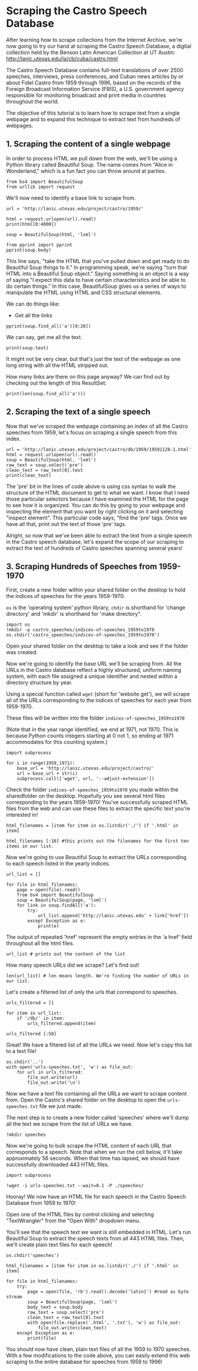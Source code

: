 
# Scraping the Castro Speech Database

After learning how to scrape collections from the Internet Archive, we're now going to try our hand at scraping the Castro Speech Database, a digital collection held by the Benson Latin American Collection at UT Austin: http://lanic.utexas.edu/la/cb/cuba/castro.html

The Castro Speech Database contains full-text translations of over 2500 speeches, interviews, press conferences, and Cuban news articles by or about Fidel Castro from 1959 through 1996, based on the records of the Foreign Broadcast Information Service (FBIS), a U.S. government agency responsible for monitoring broadcast and print media in countries throughout the world.

The objective of this tutorial is to learn how to scrape text from a single webpage and to expand this technique to extract text from hundreds of webpages.
## 1. Scraping the content of a single webpage

In order to process HTML we pull down from the web, we'll be using a Python library called Beautiful Soup. The name comes from "Alice in Wonderland," which is a fun fact you can throw around at parties.


```
from bs4 import BeautifulSoup
from urllib import request
```

We'll now need to identify a base link to scrape from.


```
url = 'http://lanic.utexas.edu/project/castro/1959/'
```


```
html = request.urlopen(url).read()
print(html[0:4000])

```


```
soup = BeautifulSoup(html, 'lxml')

from pprint import pprint
pprint(soup.body)
```

This line says, "take the HTML that you've pulled down and get ready to do Beautiful Soup things to it." In programming speak, we're saying "turn that HTML into a Beautiful Soup object." Saying something is an object is a way of saying "I expect this data to have certain characteristics and be able to do certain things." In this case, BeautifulSoup gives us a series of ways to manipulate the HTML using HTML and CSS structural elements.

We can do things like:

* Get all the links


```
pprint(soup.find_all('a')[0:20])
```

We can say, get me all the text.


```
print(soup.text)
```

It might not be very clear, but that's just the text of the webpage as one long string with all the HTML stripped out.

How many links are there on this page anyway? We can find out by checking out the length of this ResultSet:


```
print(len(soup.find_all('a')))
```

## 2. Scraping the text of a single speech

Now that we've scraped the webpage containing an index of all the Castro speeches from 1959, let's focus on scraping a single speech from this index.


```
url = 'http://lanic.utexas.edu/project/castro/db/1959/19591128-1.html'
html = request.urlopen(url).read()
soup = BeautifulSoup(html, 'lxml')
raw_text = soup.select('pre')
clean_text = raw_text[0].text
print(clean_text)
```

The 'pre' bit in the lines of code above is using css syntax to walk the structure of the HTML document to get to what we want. I know that I need those particular selectors because I have examined the HTML for the page to see how it is organized. You can do this by going to your webpage and inspecting the element that you want by right clicking on it and selecting "inspect element". This particular code says, "find the 'pre' tags. Once we have all that, print out the text of those 'pre' tags.

Alright, so now that we've been able to extract the text from a single speech in the Castro speech database, let's expand the scope of our scraping to extract the text of hundreds of Castro speeches spanning several years!

## 3. Scraping Hundreds of Speeches from 1959-1970

First, create a new folder within your shared folder on the desktop to hold the indices of speeches for the years 1959-1970.

`os` is the 'operating system' python library, `chdir` is shorthand for 'change directory' and 'mkdir' is shorthand for 'make directory".


```
import os
!mkdir -p castro_speeches/indices-of-speeches_1959to1970
os.chdir('castro_speeches/indices-of-speeches_1959to1970')
```

Open your shared folder on the desktop to take a look and see if the folder was created.

Now we're going to identify the base URL we'll be scraping from. All the URLs in the Castro database reflect a highly structured, uniform naming system, with each file assigned a unique identifier and nested within a directory structure by year.

Using a special function called `wget` (short for 'website get'), we will scrape all of the URLs corresponding to the indices of speeches for each year from 1959-1970.

These files will be written into the folder `indices-of-speeches_1959to1970`

(Note that in the year range identified, we end at 1971, not 1970. This is because Python counts integers starting at 0 not 1, so ending at 1971 accommodates for this counting system.)



```
import subprocess

for i in range(1959,1971):
    base_url = 'http://lanic.utexas.edu/project/castro/'
    url = base_url + str(i)
    subprocess.call(['wget', url, '--adjust-extension'])
```

Check the folder `indices-of-speeches_1959to1970` you made within the sharedfolder on the desktop. Hopefully you see several html files corresponding to the years 1959-1970! You've successfully scraped HTML files from the web and can use these files to extract the specific text you're interested in!



```
html_filenames = [item for item in os.listdir('./') if '.html' in item]

html_filenames [:10] #this prints out the filenames for the first ten items in our list.
```

Now we're going to use Beautiful Soup to extract the URLs corresponding to each speech listed in the yearly indices.


```
url_list = []

for file in html_filenames:
    page = open(file).read()
    from bs4 import BeautifulSoup
    soup = BeautifulSoup(page, 'lxml')
    for link in soup.findAll('a'):
        try:
            url_list.append('http://lanic.utexas.edu' + link['href'])
        except Exception as e:
            print(e)
```

The output of repeated 'href' represent the empty entries in the 'a href' field throughout all the html files.


```
url_list # prints out the content of the list
```

How many speech URLs did we scrape? Let's find out!


```
len(url_list) # len means length. We're finding the number of URLs in our list.
```

Let's create a filtered list of only the urls that correspond to speeches.


```
urls_filtered = []

for item in url_list:
    if '/db/' in item:
        urls_filtered.append(item)

urls_filtered [:50]
```

Great! We have a filtered list of all the URLs we need. Now let's copy this list to a text file!


```
os.chdir('..')
with open('urls-speeches.txt', 'w') as file_out:
    for url in urls_filtered:
        file_out.write(url)
        file_out.write('\n')
```

Now we have a text file containing all the URLs we want to scrape content from. Open the Castro's shared folder on the desktop to open the `urls-speeches.txt` file we just made.

The next step is to create a new folder called 'speeches' where we'll dump all the text we scrape from the list of URLs we have.


```
!mkdir speeches
```

Now we're going to bulk scrape the HTML content of each URL that corresponds to a speech. Note that when we run the cell below, it'll take approximately 56 seconds. When that time has lapsed, we should have successfully downloaded 443 HTML files.


```
import subprocess

!wget -i urls-speeches.txt --wait=0.1 -P ./speeches/
```

Hooray! We now have an HTML file for each speech in the Castro Speech Database from 1959 to 1970!

Open one of the HTML files by control clicking and selecting "TextWrangler" from the "Open With" dropdown menu.

You'll see that the speech text we want is still embedded in HTML. Let's run Beautiful Soup to extract the speech texts from all 443 HTML files. Then, we'll create plain text files for each speech!


```
os.chdir('speeches')
         
html_filenames = [item for item in os.listdir('./') if '.html' in item]

for file in html_filenames:
    try:
        page = open(file, 'rb').read().decode('latin1') #read as byte stream
        soup = BeautifulSoup(page, 'lxml')
        body_text = soup.body
        raw_text = soup.select('pre')
        clean_text = raw_text[0].text
        with open(file.replace('.html', '.txt'), 'w') as file_out:
            file_out.write(clean_text)
    except Exception as e:
        print(file)
```

You should now have clean, plain text files of all the 1959 to 1970 speeches. With a few modifications to the code above, you can easily extend this web scraping to the entire database for speeches from 1959 to 1996!

